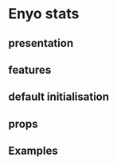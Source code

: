 # Enyo stats

## presentation


## features

## default initialisation


## props

<ComponentDoc component="EnyoStats" />


## Examples

